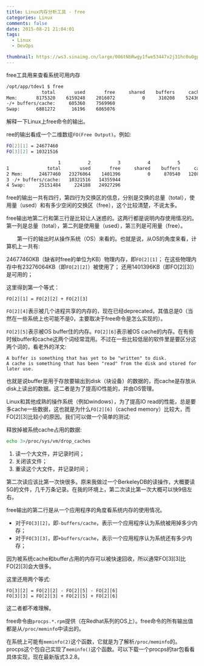 ```yaml
---
title: Linux内存分析工具 - free
categories: Linux
comments: false
date: 2015-08-21 21:04:01
tags:
  - Linux
  - DevOps

thumbnail: https://ws3.sinaimg.cn/large/006tNbRwgy1fwe53447x2j31hc0u0gpf.jpg
---
```


free工具用来查看系统可用内存

<!--more-->



```bash
/opt/app/tdev1 $ free
             total       used       free     shared    buffers     cached
Mem:       8175320    6159248    2016072          0     310208    5243680
-/+ buffers/cache:     605360    7569960
Swap:      6881272      16196    6865076
```

解释一下Linux上free命令的输出。

ree的输出看成一个二维数组`FO(Free Output)`。例如:

```bash
FO[2][1] = 24677460
FO[3][2] = 10321516

                   1          2          3          4          5          6
1              total       used       free     shared    buffers     cached
2 Mem:      24677460   23276064    1401396          0     870540   12084008
3 -/+ buffers/cache:   10321516   14355944
4 Swap:     25151484     224188   24927296
```

free的输出一共有四行，第四行为交换区的信息，分别是交换的总量（total），使用量（used）和有多少空闲的交换区（free），这个比较清楚，不说太多。

free输出地第二行和第三行是比较让人迷惑的。这两行都是说明内存使用情况的。第一列是总量（total），第二列是使用量（used），第三列是可用量（free）。

　　第一行的输出时从操作系统（OS）来看的。也就是说，从OS的角度来看，计算机上一共有:

24677460KB（缺省时free的单位为KB）物理内存，即`FO[2][1]`； 在这些物理内存中有23276064KB（即`FO[2][2]`）被使用了； 还用1401396KB（即FO[2][3]）是可用的；

这里得到第一个等式：

`FO[2][1] = FO[2][2] + FO[2][3]`

`FO[2][4]`表示被几个进程共享的内存的，现在已经deprecated，其值总是0（当然在一些系统上也可能不是0，主要取决于free命令是怎么实现的）。

`FO[2][5]`表示被OS buffer住的内存。`FO[2][6]`表示被OS cache的内存。在有些时候buffer和cache这两个词经常混用。不过在一些比较低层的软件里是要区分这两个词的，看老外的洋文:

```pseudocode
A buffer is something that has yet to be "written" to disk.
A cache is something that has been "read" from the disk and stored for later use.
```

也就是说buffer是用于存放要输出到disk（块设备）的数据的，而cache是存放从disk上读出的数据。这二者是为了提高IO性能的，并由OS管理。

Linux和其他成熟的操作系统（例如windows），为了提高IO read的性能，总是要多cache一些数据，这也就是为什么`FO[2][6]`（cached memory）比较大，而FO[2][3]比较小的原因。我们可以做一个简单的测试:

释放掉被系统cache占用的数据:

```bash
echo 3>/proc/sys/vm/drop_caches
```

1. 读一个大文件，并记录时间；
2. 关闭该文件；
3. 重读这个大文件，并记录时间；

第二次读应该比第一次快很多。原来我做过一个BerkeleyDB的读操作，大概要读5G的文件，几千万条记录。在我的环境上，第二次读比第一次大概可以快9倍左右。

free输出的第二行是从一个应用程序的角度看系统内存的使用情况。

- 对于`FO[3][2]`，即`-buffers/cache`，表示一个应用程序认为系统被用掉多少内存；
- 对于`FO[3][3]`，即`+buffers/cache`，表示一个应用程序认为系统还有多少内存；

因为被系统cache和buffer占用的内存可以被快速回收，所以通常FO[3][3]比FO[2][3]会大很多。

这里还用两个等式:

```pseudocode
FO[3][2] = FO[2][2] - FO[2][5] - FO[2][6]
FO[3][3] = FO[2][3] + FO[2][5] + FO[2][6]
```

这二者都不难理解。

free命令由`procps.*.rpm`提供（在Redhat系列的OS上）。free命令的所有输出值都是从`/proc/meminfo`中读出的。

在系统上可能有`meminfo(2)`这个函数，它就是为了解析`/proc/meminfo`的。procps这个包自己实现了`meminfo()`这个函数。可以下载一个procps的tar包看看具体实现，现在最新版式3.2.8。